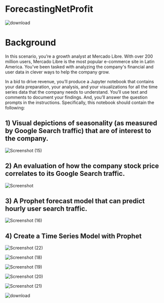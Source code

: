 # ForecastingNetProfit

![download](https://github.com/shahp630/ForecastingNetProfit/assets/133065460/518a50fa-a872-44d0-b2c2-b9896780a5a3)

# Background
In this scenario, you’re a growth analyst at Mercado Libre. With over 200 million users, Mercado Libre is the most popular e-commerce site in Latin America. You've been tasked with analyzing the company's financial and user data in clever ways to help the company grow.

In a bid to drive revenue, you’ll produce a Jupyter notebook that contains your data preparation, your analysis, and your visualizations for all the time series data that the company needs to understand. You’ll use text and comments to document your findings. And, you’ll answer the question prompts in the instructions. Specifically, this notebook should contain the following:

## 1) Visual depictions of seasonality (as measured by Google Search traffic) that are of interest to the company.

![Screenshot (15)](https://github.com/shahp630/ForecastingNetProfit/assets/133065460/6ccc4eef-1f5a-4a35-94ec-017e4f5df195)

## 2) An evaluation of how the company stock price correlates to its Google Search traffic.

![Screenshot](https://github.com/shahp630/ForecastingNetProfit/assets/133065460/7345bb16-33e7-4666-b1d9-eff3251e3c26)

## 3) A Prophet forecast model that can predict hourly user search traffic.

![Screenshot (16)](https://github.com/shahp630/ForecastingNetProfit/assets/133065460/b04c5e26-5aa7-4417-99e0-c11f8b7f1e7f)

## 4) Create a Time Series Model with Prophet

![Screenshot (22)](https://github.com/shahp630/ForecastingNetProfit/assets/133065460/1ff2a5a6-1ee4-4671-9e9b-79601831e49d)

![Screenshot (18)](https://github.com/shahp630/ForecastingNetProfit/assets/133065460/3a963007-2bf4-4e4e-82f1-460699473c23)

![Screenshot (19)](https://github.com/shahp630/ForecastingNetProfit/assets/133065460/eab988ba-f397-46a5-8592-e9c6e968f041)

![Screenshot (20)](https://github.com/shahp630/ForecastingNetProfit/assets/133065460/6ff9d20c-b058-481d-b2c3-d8a34d272133)

![Screenshot (21)](https://github.com/shahp630/ForecastingNetProfit/assets/133065460/12e71c65-6497-42bc-86cf-1739a16e2f1b)


![download](https://github.com/shahp630/ForecastingNetProfit/assets/133065460/59f3984e-6880-4b59-a31f-fa0b3c473f2e)








